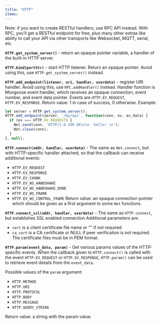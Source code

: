 ```yaml
---
title: "HTTP"
items:
---
```


Note: if you want to create RESTful handlers, use RPC API instead.
With RPC, you'll get a RESTful endpoint for free, plus many other extras
like ability to call your API via other transports like Websocket, MQTT,
serial, etc.



**`HTTP.get_system_server()`** - return an opaque pointer variable,
a handler of the built-in HTTP server.



**`HTTP.bind(portStr)`** - start HTTP listener. Return an opaque pointer.
Avoid using this, use `HTTP.get_system_server()` instead.



**`HTTP.add_endpoint(listener, uri, handler, userdata)`** - register URI
handler. Avoid using this, use `RPC.addHandler()` instead.
Handler function is Mongoose event handler, which receives an opaque
connection, event number, and event data pointer.
Events are `HTTP.EV_REQUEST`, `HTTP.EV_RESPONSE`.
Return value: 1 in case of success, 0 otherwise.
Example:
```javascript
let server = HTTP.get_system_server();
HTTP.add_endpoint(server, '/my/api', function(conn, ev, ev_data) {
  if (ev === HTTP.EV_REQUEST) {
    Net.send(conn, 'HTTP/1.0 200 OK\n\n  hello! \n');
    Net.close(conn);
  }
}, null);
```



**`HTTP.connect(addr, handler, userdata)`** - The same as `Net.connect`,
but with HTTP-specific handler attached, so that the callback can receive
additional events:
- `HTTP.EV_REQUEST`
- `HTTP.EV_RESPONSE`
- `HTTP.EV_CHUNK`
- `HTTP.EV_WS_HANDSHAKE`
- `HTTP.EV_WS_HANDSHAKE_DONE`
- `HTTP.EV_WS_FRAME`
- `HTTP.EV_WS_CONTROL_FRAME`
Return value: an opaque connection pointer which should be given as a
first argument to some `Net` functions.



**`HTTP.connect_ssl(addr, handler, userdata)`** - The same as `HTTP.connect`,
but establishes SSL enabled connection
Additional parameters are:
- `cert` is a client certificate file name or "" if not required
- `ca_cert` is a CA certificate or NULL if peer verification is not required.
The certificate files must be in PEM format.



**`HTTP.param(event_data, param)`** - Get various params values of the
HTTP-specific events. When the callback given to `HTTP.connect()` is
called with the event `HTTP.EV_REQUEST` or `HTTP.EV_RESPONSE`,
`HTTP.param()` can be used to retrieve event details from the
`event_data`.

Possible values of the `param` argument:
- `HTTP.METHOD`
- `HTTP.URI`
- `HTTP.PROTOCOL`
- `HTTP.BODY`
- `HTTP.MESSAGE`
- `HTTP.QUERY_STRING`

Return value: a string with the param value.

